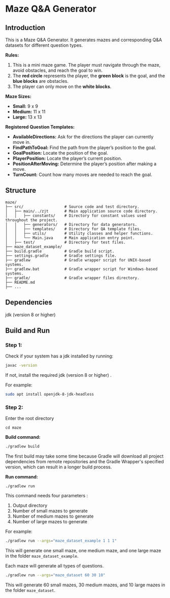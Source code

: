 # Maze Q&A Generator



## Introduction

This is a Maze Q&A Generator. It generates mazes and corresponding Q&A datasets for different question types.

**Rules:**

1. This is a mini maze game. The player must navigate through the maze, avoid obstacles, and reach the goal to win.  
2. The **red circle** represents the player, the **green block** is the goal, and the **blue blocks** are obstacles.  
3. The player can only move on the **white blocks**.

**Maze Sizes:**

- **Small:** 9 x 9  
- **Medium:** 11 x 11  
- **Large:** 13 x 13  

**Registered Question Templates:**  

- **AvailableDirections:** Ask for the directions the player can currently move in.  
- **FindPathToGoal:** Find the path from the player’s position to the goal.  
- **GoalPosition:** Locate the position of the goal.  
- **PlayerPosition:** Locate the player’s current position.  
- **PositionAfterMoving:** Determine the player’s position after making a move.  
- **TurnCount:** Count how many moves are needed to reach the goal.  



## Structure

```
maze/
├── src/                  # Source code and test directory.
│   ├── main/../zjt       # Main application source code directory.
│   │   ├── constants/    # Directory for constant values used throughout the project.
│   │   ├── generators/   # Directory for data generators.
│   │   ├── templates/    # Directory for QA template files.
│   │   ├── utils/        # Utility classes and helper functions.
│   │   └── Main.java     # Main application entry point.
│   ├── test/             # Directory for test files.
├── maze_dataset_example/ 
├── build.gradle          # Gradle build script.
├── settings.gradle       # Gradle settings file.
├── gradlew               # Gradle wrapper script for UNIX-based systems.
├── gradlew.bat           # Gradle wrapper script for Windows-based systems.
├── gradle/               # Gradle wrapper files directory.
├── README.md             
├── ...
```



## Dependencies

jdk (version 8 or higher)

## Build and Run

### Step 1:  
Check if your system has a jdk installed by running:  

```bash
javac -version
```

If not, install the required jdk (version 8 or higher) .

For example:

```bash
sudo apt install openjdk-8-jdk-headless
```

### Step 2:  

Enter the root directory

```
cd maze
```

**Build command:**

```bash
./gradlew build
```

The first build may take some time because Gradle will download all project dependencies from remote repositories and the Gradle Wrapper's specified version, which can result in a longer build process.

**Run command:**

```
./gradlew run 
```

This command needs four parameters :
1. Output directory  
2. Number of small mazes to generate  
3. Number of medium mazes to generate  
4. Number of large mazes to generate  

For example:

```bash
./gradlew run --args="maze_dataset_example 1 1 1"
```

This will generate one small maze, one medium maze, and one large maze in the folder `maze_dataset_example`.

Each maze will generate all types of questions.

```bash
./gradlew run --args="maze_dataset 60 30 10"
```

This will generate 60 small mazes, 30 medium mazes, and 10 large mazes in the folder `maze_dataset`.

